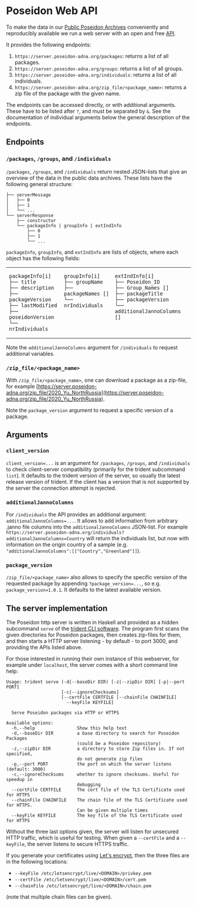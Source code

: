 # Poseidon Web API

To make the data in our [Public Poseidon Archives](repo_overview) conveniently and reproducibly available we run a web server with an open and free [API](https://en.wikipedia.org/wiki/Web_API).

It provides the following endpoints:

1. `https://server.poseidon-adna.org/packages`: returns a list of all packages.
2. `https://server.poseidon-adna.org/groups`: returns a list of all groups.
3. `https://server.poseidon-adna.org/individuals`: returns a list of all individuals.
4. `https://server.poseidon-adna.org/zip_file/<package_name>`: returns a zip file of the package with the given name.

The endpoints can be accessed directly, or with additional arguments. These have to be listed after `?`, and must be separated by `&`. See the documentation of individual arguments below the general description of the endpoints.

## Endpoints

### `/packages`, `/groups`, and `/individuals`

`/packages`, `/groups`, and `/individuals` return nested JSON-lists that give an overview of the data in the public data archives. These lists have the following general structure:

```
├── serverMessage
│   ├── 0
│   ├── 1
│   └── ...
└── serverResponse
    ├── constructor
    └── packageInfo | groupInfo | extIndInfo
        ├── 0
        ├── 1
        └── ...
```

`packageInfo`, `groupInfo`, and `extIndInfo` are lists of objects, where each object has the following fields:

<table>
<tr>
<td style="vertical-align:top">

```
packageInfo[i]
├── title
├── description
├── packageVersion
├── lastModified
├── poseidonVersion
└── nrIndividuals
```
</td>
<td style="vertical-align:top">

```
groupInfo[i]
├── groupName
├── packageNames []
└── nrIndividuals
```
</td>
<td style="vertical-align:top">

```
extIndInfo[i]
├── Poseidon_ID
├── Group_Names []
├── packageTitle
├── packageVersion
└── additionalJannoColumns []
```
</td>
</tr>
</table>

Note the `additionalJannoColumns` argument for `/individuals` to request additional variables.

### `/zip_file/<package_name>`

With `/zip_file/<package_name>`, one can download a package as a zip-file, for example [https://server.poseidon-adna.org/zip_file/2020_Yu_NorthRussia](https://server.poseidon-adna.org/zip_file/2020_Yu_NorthRussia).

Note the `package_version` argument to request a specific version of a package.

## Arguments

### `client_version`

`client_version=...` is an argument for `/packages`, `/groups`, and `/individuals` to check client-server compatibility (primarily for the trident subcommand `list`). It defaults to the trident version of the server, so usually the latest release version of trident. If the client has a version that is not supported by the server the connection attempt is rejected.

### `additionalJannoColumns`

For `/individuals` the API provides an additional argument: `additionalJannoColumns=...`. It allows to add information from arbitrary .janno file columns into the `additionalJannoColumns` JSON-list. For example `https://server.poseidon-adna.org/individuals?additionalJannoColumns=Country` will return the individuals list, but now with information on the origin country of a sample (e.g. `"additionalJannoColumns":[["Country","Greenland"]]`).

### `package_version`

`/zip_file/<package_name>` also allows to specify the specific version of the requested package by appending `?package_version=...`, so e.g. `package_version=1.0.1`. It defaults to the latest available version.

## The server implementation

The Poseidon http server is written in Haskell and provided as a hidden subcommand `serve` of the [trident CLI software](trident). The program first scans the given directories for Poseidon packages, then creates zip-files for them, and then starts a HTTP server listening - by default - to port 3000, and providing the APIs listed above.

For those interested in running their own instance of this webserver, for example under `localhost`, the server comes with a short command line help:

```
Usage: trident serve (-d|--baseDir DIR) [-z|--zipDir DIR] [-p|--port PORT]
                     [-c|--ignoreChecksums]
                     [--certFile CERTFILE [--chainFile CHAINFILE]
                       --keyFile KEYFILE]

  Serve Poseidon packages via HTTP or HTTPS

Available options:
  -h,--help                Show this help text
  -d,--baseDir DIR         a base directory to search for Poseidon Packages
                           (could be a Poseidon repository)
  -z,--zipDir DIR          a directory to store Zip files in. If not specified,
                           do not generate zip files
  -p,--port PORT           the port on which the server listens (default: 3000)
  -c,--ignoreChecksums     whether to ignore checksums. Useful for speedup in
                           debugging
  --certFile CERTFILE      The cert file of the TLS Certificate used for HTTPS
  --chainFile CHAINFILE    The chain file of the TLS Certificate used for HTTPS.
                           Can be given multiple times
  --keyFile KEYFILE        The key file of the TLS Certificate used for HTTPS
```

Without the three last options given, the server will listen for unsecured HTTP traffic, which is useful for testing. When given a `--certFile` and a `--keyFile`, the server listens to secure HTTPS traffic. 

If you generate your certificates using [Let's encrypt](https://letsencrypt.org), then the three files are in the following locations:

* `--keyFile /etc/letsencrypt/live/<DOMAIN>/privkey.pem`
* `--certFile /etc/letsencrypt/live/<DOMAIN>/cert.pem`
* `--chainFile /etc/letsencrypt/live/<DOMAIN>/chain.pem`

(note that multiple chain files can be given).
